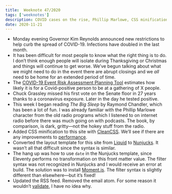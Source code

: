 ```yaml
---
title:  Weeknote 47/2020
tags: ['weeknotes']
description: COVID cases on the rise, Phillip Marlowe, CSS minification, and miscellaneous improvements to this site. 
date: 2020-11-21
---
```

* Monday evening Governor Kim Reynolds announced new restrictions to help curb the spread of COVID-19. Infections have doubled in the last month. 
* It has been difficult for most people to know what the right thing is to do. I don’t think enough people will isolate during Thanksgiving or Christmas and things will continue to get worse. We’ve begun talking about what we might need to do in the event there are abrupt closings and we _all_ need to be home for an extended period of time. 
* The [COVID-19 Event Risk Assessment Planning Tool](https://covid19risk.biosci.gatech.edu/) estimates how likely it is for a Covid-positive person to be at a gathering of X people.
* Chuck Grassley missed his first vote on the Senate floor in 27 years thanks to a coronavirus exposure. Later in the day he tested positive. 
* This week I began reading _The Big Sleep_ by Raymond Chandler, which has been a lot of fun. I was already familiar with the Phillip Marlowe character from the old radio programs which I listened to on internet radio before there was much going on with podcasts. The book, by comparison, is dark, gritty—not the hokey stuff from the radio.
* Added CSS minification to this site with [CleanCSS](https://www.npmjs.com/package/clean-css). We’ll see if there are any improvements to [performance](https://speedlify-joshcrain.netlify.app). 
* Converted the layout template for this site from [Liquid](https://shopify.github.io/liquid/) to [Nunjucks](https://mozilla.github.io/nunjucks/). It wasn’t all that difficult since the syntax is similar. 
* The hang up was how to use `date` in the Nunjucks template, since Eleventy performs no transformation on this front matter value. The filter syntax was not recognized in Nunjucks and I would receive an error at build. The solution was to install [Moment.js](https://momentjs.com/). The filter syntax is slightly different than elsewhere—but it’s fixed!
* Updated the RSS feed. Removed the email atom. For some reason it wouldn’t [validate](https://validator.w3.org/feed/), I have no idea why.